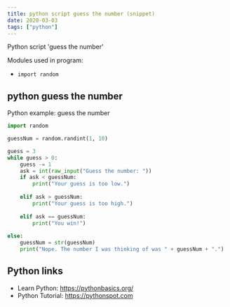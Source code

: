 ```yaml
---
title: python script guess the number (snippet)
date: 2020-03-03
tags: ["python"]
---
```

Python script 'guess the number'


Modules used in program: 
* `import random`

## python guess the number

Python example: guess the number

```python
import random

guessNum = random.randint(1, 10)

guess = 3
while guess > 0:
	guess -= 1
	ask = int(raw_input("Guess the number: "))
	if ask < guessNum:
		print("Your guess is too low.")
	
	elif ask > guessNum:
		print("Your guess is too high.")
	
	elif ask == guessNum:
		print("You win!")
	
else:
	guessNum = str(guessNum)
	print("Nope. The number I was thinking of was " + guessNum + ".")

```

## Python links

- Learn Python: https://pythonbasics.org/
- Python Tutorial: https://pythonspot.com
